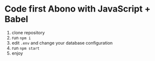 # Code first Abono with JavaScript + Babel

1. clone repository 
2. run `npm i`
3. edit `.env` and change your database configuration
4. run `npm start`
5. enjoy